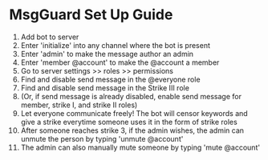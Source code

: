 # MsgGuard Set Up Guide

1) Add bot to server
2) Enter 'initialize' into any channel where the bot is present
3) Enter 'admin' to make the message author an admin
4) Enter 'member @account' to make the @account a member
5) Go to server settings >> roles >> permissions
6) Find and disable send message in the @everyone role
7) Find and disable send message in the Strike III role
8) (Or, if send message is already disabled, enable send message for member, strike I, and strike II roles)
9) Let everyone communicate freely! The bot will censor keywords and give a strike everytime someone uses it in the form of strike roles
10) After someone reaches strike 3, if the admin wishes, the admin can unmute the person by typing 'unmute @account'
11) The admin can also manually mute someone by typing 'mute @account'

